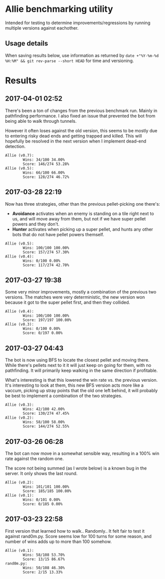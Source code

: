 # Allie benchmarking utility
Intended for testing to determine improvements/regressions by running multiple
versions against eachother.

## Usage details
When saving results below, use information as returned by
`date +"%Y-%m-%d %H:%M" && git rev-parse --short HEAD` for time and versioning.

# Results
## 2017-04-01 02:52
There's been a ton of changes from the previous benchmark run. Mainly in
pathfinding performance. I also fixed an issue that prevented the bot from
being able to walk through tunnels.

However it often loses against the old version, this seems to be mostly due to
entering risky dead ends and getting trapped and killed. This will hopefully
be resolved in the next version when I implement dead-end detection.
```
Allie (v0.7):
        Wins: 34/100 34.00%
        Score: 146/274 53.28%
Allie (v0.5):
        Wins: 66/100 66.00%
        Score: 128/274 46.72%
```

## 2017-03-28 22:19
Now has three strategies, other than the previous pellet-picking one there's:
- __Avoidance__ activates when an enemy is standing on a tile right next to us,
and will move away from them, but not if we have super pellet powers and they
don't.
- __Hunter__ activates when picking up a super pellet, and hunts any other bots
that do not have pellet powers themself.
```
Allie (v0.5):
        Wins: 100/100 100.00%
        Score: 157/274 57.30%
Allie (v0.4):
        Wins: 0/100 0.00%
        Score: 117/274 42.70%
```

## 2017-03-27 19:38
Some very minor improvements, mostly a combination of the previous two versions.
The matches were very deterministic, the new version won because it got to the
super pellet first, and then they collided.
```
Allie (v0.4):
        Wins: 100/100 100.00%
        Score: 197/197 100.00%
Allie (v0.3):
        Wins: 0/100 0.00%
        Score: 0/197 0.00%
```

## 2017-03-27 04:43
The bot is now using BFS to locate the closest pellet and moving there.
While there's pellets next to it it will just keep on going for them, with no
pathfinding. It will primarily keep walking in the same direction if profitable.

What's interesting is that this lowered the win rate vs. the previous version.
It's interesting to look at them, this new BFS version acts more like a vaccum,
picking up stray points that the old one left behind, it will probably be best
to implement a combination of the two strategies.
```
Allie (v0.3):
        Wins: 42/100 42.00%
        Score: 130/274 47.45%
Allie (v0.2):
        Wins: 58/100 58.00%
        Score: 144/274 52.55%
```

## 2017-03-26 06:28
The bot can now move in a somewhat sensible way, resulting in a 100% win rate
against the random one.

The score not being summed (as I wrote below) is a known bug in the server.
It only shows the last round.
```
Allie (v0.2):
        Wins: 101/101 100.00%
        Score: 185/185 100.00%
Allie (v0.1):
        Wins: 0/101 0.00%
        Score: 0/185 0.00%
```

## 2017-03-23 22:58
First version that learned how to walk.. Randomly.. It felt fair to test it
against rand0m.py. Score seems low for 100 turns for some reason, and number of
wins adds up to more than 100 somehow.
```
Allie (v0.1):
        Wins: 58/108 53.70%
        Score: 13/15 86.67%
rand0m.py:
        Wins: 50/108 46.30%
        Score: 2/15 13.33%
```

